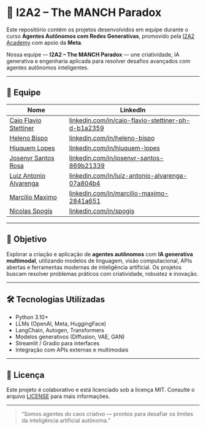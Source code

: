 # 🤖 I2A2 – The MANCH Paradox

Este repositório contém os projetos desenvolvidos em equipe durante o curso **Agentes Autônomos com Redes Generativas**, promovido pela [I2A2 Academy](https://i2a2.academy) com apoio da **Meta**.

Nossa equipe — **I2A2 – The MANCH Paradox** — une criatividade, IA generativa e engenharia aplicada para resolver desafios avançados com agentes autônomos inteligentes.

---

## 👥 Equipe

| Nome | LinkedIn |
|------|----------|
| [Caio Flavio Stettiner](https://www.linkedin.com/in/caio-flavio-stettiner-ph-d-b1a2359/) | [linkedin.com/in/caio-flavio-stettiner-ph-d-b1a2359](https://www.linkedin.com/in/caio-flavio-stettiner-ph-d-b1a2359/) |
| [Heleno Bispo](https://www.linkedin.com/in/heleno-bispo/) | [linkedin.com/in/heleno-bispo](https://www.linkedin.com/in/heleno-bispo/) |
| [Hiuquem Lopes](https://www.linkedin.com/in/hiuquem-lopes/) | [linkedin.com/in/hiuquem-lopes](https://www.linkedin.com/in/hiuquem-lopes/) |
| [Josenyr Santos Rosa](https://www.linkedin.com/in/josenyr-santos-869b21339/) | [linkedin.com/in/josenyr-santos-869b21339](https://www.linkedin.com/in/josenyr-santos-869b21339/) |
| [Luiz Antonio Alvarenga](https://www.linkedin.com/in/luiz-antonio-alvarenga-07a804b4/) | [linkedin.com/in/luiz-antonio-alvarenga-07a804b4](https://www.linkedin.com/in/luiz-antonio-alvarenga-07a804b4/) |
| [Marcilio Maximo](https://www.linkedin.com/in/marcilio-maximo-2841a651/) | [linkedin.com/in/marcilio-maximo-2841a651](https://www.linkedin.com/in/marcilio-maximo-2841a651/) |
| [Nicolas Spogis](https://www.linkedin.com/in/spogis/) | [linkedin.com/in/spogis](https://www.linkedin.com/in/spogis/) |

---

## 🧠 Objetivo

Explorar a criação e aplicação de **agentes autônomos** com **IA generativa multimodal**, utilizando modelos de linguagem, visão computacional, APIs abertas e ferramentas modernas de inteligência artificial. Os projetos buscam resolver problemas práticos com criatividade, robustez e inovação.

---

## 🛠️ Tecnologias Utilizadas

- Python 3.10+
- LLMs (OpenAI, Meta, HuggingFace)
- LangChain, Autogen, Transformers
- Modelos generativos (Diffusion, VAE, GAN)
- Streamlit / Gradio para interfaces
- Integração com APIs externas e multimodais

---

## 📄 Licença

Este projeto é colaborativo e está licenciado sob a licença MIT. Consulte o arquivo [LICENSE](./LICENSE.txt) para mais informações.

---

> “Somos agentes do caos criativo — prontos para desafiar os limites da inteligência artificial autônoma.”
